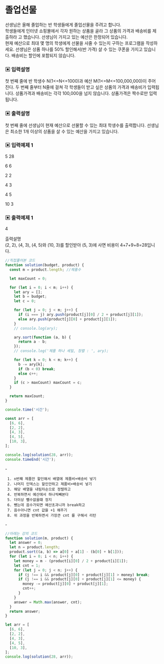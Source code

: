 # 졸업선물

선생님은 올해 졸업하는 반 학생들에게 졸업선물을 주려고 합니다.  
학생들에게 인터넷 쇼핑몰에서 각자 원하는 상품을 골라 그 상품의 가격과 배송비를 제출하라 고 했습니다. 선생님이 가지고 있는 예산은 한정되어 있습니다.  
현재 예산으로 최대 몇 명의 학생에게 선물을 사줄 수 있는지 구하는 프로그램을 작성하세요. 선생님은 상품 하나를 50% 할인해서(반 가격) 살 수 있는 쿠폰을 가지고 있습니다. 배송비는 할인에 포함되지 않습니다.

### ▣ 입력설명

첫 번째 줄에 반 학생수 N(1<=N<=1000)과 예산 M(1<=M<=100,000,000)이 주어진다. 두 번째 줄부터 N줄에 걸쳐 각 학생들이 받고 싶은 상품의 가격과 배송비가 입력됩니다. 상품가격과 배송비는 각각 100,000을 넘지 않습니다. 상품가격은 짝수로만 입력됩니다.

### ▣ 출력설명

첫 번째 줄에 선생님이 현재 예산으로 선물할 수 있는 최대 학생수를 출력합니다. 선생님은 최소한 1개 이상의 상품을 살 수 있는 예산을 가지고 있습니다.

### ▣ 입력예제 1

5 28

6 6

2 2

4 3

4 5

10 3

### ▣ 출력예제 1

4

출력설명  
(2, 2), (4, 3), (4, 5)와 (10, 3)를 할인받아 (5, 3)에 사면 비용이 4+7+9+8=28입니다.

```javascript
//직접풀어본 코드
function solution(budget, product) {
  const m = product.length; //제품수

  let maxCount = 0;

  for (let i = 0; i < m; i++) {
    let ary = [];
    let b = budget;
    let c = 0;

    for (let j = 0; j < m; j++) {
      if (i === j) ary.push(product[j][0] / 2 + product[j][1]);
      else ary.push(product[j][0] + product[j][1]);
    }
    // console.log(ary);

    ary.sort(function (a, b) {
      return a - b;
    });
    // console.log('제품 하나 세일, 정렬 : ', ary);

    for (let k = 0; k < m; k++) {
      b -= ary[k];
      if (b < 0) break;
      else c++;
    }
    if (c > maxCount) maxCount = c;
  }

  return maxCount;
}

console.time('시간');

const arr = [
  [6, 6],
  [2, 2],
  [4, 3],
  [4, 5],
  [10, 3],
];

console.log(solution(28, arr));
console.timeEnd('시간');
```

\-

```
 1. n번쨰 제품만 할인해서 배열에 제품비+배송비 넣기
 2. 나머지 인덱스는 할인안하고 제품비+배송비 넣기
 3. 해당 배열을 내림차순으로 정렬하고
 4. 반복하면서 예산에서 하나씩빼본다
 5. 더이상 뺼수없을떄 정지
 6. 뺐는데 음수가되면 예산초과니까 break하고
 7. 음수아니면 cnt 값을 +1 해주기
 8. 위 과정을 반복하면서 가장큰 cnt 를 구해서 리턴
```

\-

```javascript
//아래는 강의 코드
function solution(m, product) {
  let answer = 0;
  let n = product.length;
  product.sort((a, b) => a[0] + a[1] - (b[0] + b[1]));
  for (let i = 0; i < n; i++) {
    let money = m - (product[i][0] / 2 + product[i][1]);
    let cnt = 1;
    for (let j = 0; j < n; j++) {
      if (j !== i && product[j][0] + product[j][1] > money) break;
      if (j !== i && product[j][0] + product[j][1] <= money) {
        money -= product[j][0] + product[j][1];
        cnt++;
      }
    }
    answer = Math.max(answer, cnt);
  }
  return answer;
}

let arr = [
  [6, 6],
  [2, 2],
  [4, 3],
  [4, 5],
  [10, 3],
];
console.log(solution(28, arr));
```
